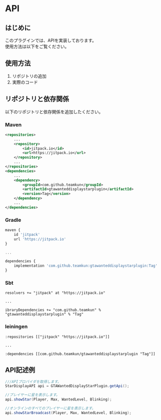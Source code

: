 # API

## はじめに
このプラグインでは、APIを実装しております。  
使用方法は以下をご覧ください。

## 使用方法
1. リポジトリの追加
2. 実際のコード

## リポジトリと依存関係
以下のリポジトリと依存関係を追加したください。
### Maven
```xml
<repositories>
    ...
    <repository>
        <id>jitpack.io</id>
        <url>https://jitpack.io</url>
    </repository>
    ...
</repositories>
<dependencies>
    ...
    <dependency>
        <groupId>com.github.teamkun</groupId>
        <artifactId>gtawanteddisplaystarplugin</artifactId>
        <version>Tag</version>
    </dependency>
    ...
</dependencies>
```

### Gradle

```javascript
maven {
    id 'jitpack'
    url 'https://jitpack.io' 
}

...

dependencies {
    implementation 'com.github.teamkun:gtawanteddisplaystarplugin:Tag'
}
```

### Sbt
```
resolvers += "jitpack" at "https://jitpack.io"

...

ibraryDependencies += "com.github.teamkun" % "gtawanteddisplaystarplugin" % "Tag"
```

### Ieiningen
```
:repositories [["jitpack" "https://jitpack.io"]]

...

:dependencies [[com.github.teamkun/gtawanteddisplaystarplugin "Tag"]]
```

## API記述例
```java
///APIプロバイダを取得します。
StarDisplayAPI api = GTAWantedDisplayStarPlugin.getApi();

//プレイヤーに星を表示します。
api.showStar(Player, Max, WantedLevel, Blinking);

//オンラインのすべてのプレイヤーに星を表示します。
api.showStarBroadcast(Player, Max, WantedLevel, Blinking);
```
